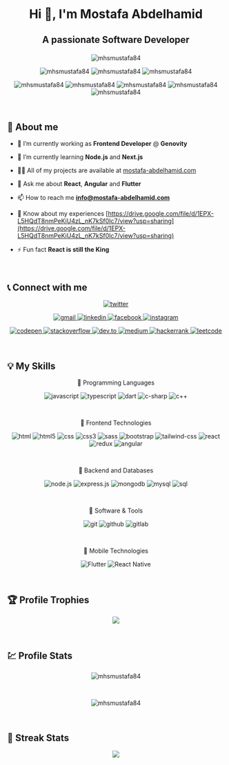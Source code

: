 # <p align="center">Hi 👋, I'm Mostafa Abdelhamid</p>
## <p align="center">A passionate Software Developer</p>


<p align="center">
    <img 
         src="https://komarev.com/ghpvc/?username=mhsmustafa84&label=Profile%20views&color=brightgreen&style=for-the-badge" 
         alt="mhsmustafa84"
    />
</p>
<p align="center">
    <img
        src="https://badges.pufler.dev/years/mhsmustafa84?style=for-the-badge"
        alt="mhsmustafa84"
    />
    <img
        src="https://badges.pufler.dev/repos/mhsmustafa84?style=for-the-badge"
        alt="mhsmustafa84"
    />
    <img
        src="https://img.shields.io/github/followers/mhsmustafa84?color=brightgreen&style=for-the-badge"
        alt="mhsmustafa84"
    />
</p>
<p align="center">
    <img
        src="https://badges.pufler.dev/commits/daily/mhsmustafa84?style=for-the-badge"
        alt="mhsmustafa84"
    />
    <img
        src="https://badges.pufler.dev/commits/weekly/mhsmustafa84?style=for-the-badge"
        alt="mhsmustafa84"
    />
    <img
        src="https://badges.pufler.dev/commits/monthly/mhsmustafa84?style=for-the-badge"
        alt="mhsmustafa84"
    />
    <img
        src="https://badges.pufler.dev/commits/yearly/mhsmustafa84?style=for-the-badge"
        alt="mhsmustafa84"
    />
    <img
        src="https://badges.pufler.dev/commits/all/mhsmustafa84?style=for-the-badge"
        alt="mhsmustafa84"
    />
</p>
<br />


## 💁 About me
- 🔭 I’m currently working as **Frontend Developer** @ **Genovity**

- 🌱 I’m currently learning **Node.js** and **Next.js**

- 👨‍💻 All of my projects are available at [mostafa-abdelhamid.com](mostafa-abdelhamid.com)

- 💬 Ask me about **React**, **Angular** and **Flutter**

- 📫 How to reach me **info@mostafa-abdelhamid.com**

- 📄 Know about my experiences [https://drive.google.com/file/d/1EPX-L5HQdT8nmPeKiU4zL_nK7kSf0Ic7/view?usp=sharing](https://drive.google.com/file/d/1EPX-L5HQdT8nmPeKiU4zL_nK7kSf0Ic7/view?usp=sharing)

- ⚡ Fun fact **React is still the King**
<br />


## 📞 Connect with me
<p align="center">
    <a href="https://twitter.com/mhsmustafa84" target="blank">
        <img 
             src="https://img.shields.io/twitter/follow/mhsmustafa84?logo=twitter&style=for-the-badge" 
             alt="twitter"
             title="twitter"
        />
    </a>
</p>
<p align="center">
    <a href="mailto:mhsmustafa84@gmail.com" target="blank">
        <img
            src="https://img.shields.io/badge/Gmail-D14836?style=for-the-badge&logo=gmail&logoColor=white"
            alt="gmail"
            title="gmail"
        />
    </a>
    <a href="https://www.linkedin.com/in/mhsmustafa84" target="blank">
        <img
            src="https://img.shields.io/badge/linkedin-%230A66C2.svg?style=for-the-badge&logo=linkedin&logoColor=white"
            alt="linkedin"
            title="linkedin"
        />
    </a>
    <a href="https://www.facebook.com/mhsmustafa84" target="blank">
        <img
            src="https://img.shields.io/badge/facebook-%231877F2.svg?style=for-the-badge&logo=facebook&logoColor=white"
            alt="facebook"
            title="facebook"
        />
    </a>
    <a href="https://www.instagram.com/mhsmustafa84" target="blank">
        <img
            src="https://img.shields.io/badge/Instagram-E4405F?style=for-the-badge&logo=instagram&logoColor=white"
            alt="instagram"
            title="instagram"
        />
    </a>
</p>

<p align="center">
    <a href="https://codepen.io/mhsmustafa84" target="blank">
        <img
            src="https://img.shields.io/badge/Codepen-000000?style=for-the-badge&logo=codepen&logoColor=white"
            alt="codepen"
            title="codepen"
        />
    </a>
    <a href="https://stackoverflow.com/users/mhsmustafa84" target="blank">
        <img
            src="https://img.shields.io/badge/-Stackoverflow-FE7A16?style=for-the-badge&logo=stack-overflow&logoColor=white"
            alt="stackoverflow"
            title="stackoverflow"
        />
    </a>
    <a href="https://dev.to/mhsmustafa84" target="blank">
        <img
            src="https://img.shields.io/badge/dev.to-0A0A0A?style=for-the-badge&logo=dev.to&logoColor=white"
            alt="dev.to"
            title="dev.to"
        />
    </a>
    <a href="https://medium.com/@mhsmustafa84" target="blank">
        <img
            src="https://img.shields.io/badge/Medium-12100E?style=for-the-badge&logo=medium&logoColor=white"
            alt="medium"
            title="medium"
        />
    </a>
    <a href="https://www.hackerrank.com/mhsmustafa84" target="blank">
        <img
            src="https://img.shields.io/badge/-Hackerrank-2EC866?style=for-the-badge&logo=HackerRank&logoColor=white"
            alt="hackerrank"
            title="hackerrank"
        />
    </a>
    <a href="https://www.leetcode.com/mhsmustafa84" target="blank">
        <img
            src="https://img.shields.io/badge/LeetCode-000000?style=for-the-badge&logo=LeetCode&logoColor=#d16c06"
            alt="leetcode"
            title="leetcode"
        />
    </a>
</p>
<br />



## 💡 My Skills

<p align="center">🔶 Programming Languages</p>
<p align="center">
    <img
        alt="javascript"
        title="javascript"
        src="https://img.shields.io/badge/JavaScript-F7DF1E?style=for-the-badge&logo=javascript&logoColor=black"
    />
    <img
        alt="typescript"
        title="typescript"
        src="https://img.shields.io/badge/TypeScript-007ACC?style=for-the-badge&logo=typescript&logoColor=white"
    />
    <img
        alt="dart"
        title="dart"
        src="https://img.shields.io/badge/Dart-0175C2?style=for-the-badge&logo=dart&logoColor=white"
    />
    <img
        alt="c-sharp"
        title="c-sharp"
        src="https://img.shields.io/badge/C%23-239120?style=for-the-badge&logo=c-sharp&logoColor=white"
    />
    <img
        alt="c++"
        title="c++"
        src="https://img.shields.io/badge/C%2B%2B-00599C?style=for-the-badge&logo=c%2B%2B&logoColor=white"
    />
</p>
<br />

<p align="center">🔶 Frontend Technologies</p>
<p align="center">
    <img
        alt="html"
        title="html"
        src="https://img.shields.io/badge/HTML-239120?style=for-the-badge&logo=html5&logoColor=white"
    />
    <img
        alt="html5"
        title="html5"
        src="https://img.shields.io/badge/HTML5%20-%23E34F26.svg?style=for-the-badge&logo=html5&logoColor=white"
    />
    <img
        alt="css"
        title="css"
        src="https://img.shields.io/badge/CSS-239120?&style=for-the-badge&logo=css3&logoColor=white"
    />
    <img
        alt="css3"
        title="css3"
        src="https://img.shields.io/badge/CSS3-1572B6?style=for-the-badge&logo=css3&logoColor=white"
    />
    <img
        alt="sass"
        title="sass"
        src="https://img.shields.io/badge/Sass-CC6699?style=for-the-badge&logo=sass&logoColor=white"
    />
    <img
        alt="bootstrap"
        title="bootstrap"
        src="https://img.shields.io/badge/Bootstrap-563D7C?style=for-the-badge&logo=bootstrap&logoColor=white"
    />
    <img
        alt="tailwind-css"
        title="tailwind-css"
        src="https://img.shields.io/badge/Tailwind_CSS-38B2AC?style=for-the-badge&logo=tailwind-css&logoColor=white"
    />
    <img
        alt="react"
        title="react"
        src="https://img.shields.io/badge/React-20232A?style=for-the-badge&logo=react&logoColor=61DAFB"
    />
    <img
        alt="redux"
        title="redux"
        src="https://img.shields.io/badge/Redux-593D88?style=for-the-badge&logo=redux&logoColor=white"
    />
    <img
        alt="angular"
        title="angular"
        src="https://img.shields.io/badge/Angular-DD0031?style=for-the-badge&logo=angular&logoColor=white"
    />
</p>
<br />

<p align="center">🔶 Backend and Databases</p>
<p align="center">
    <img
        alt="node.js"
        title="node.js"
        src="https://img.shields.io/badge/Node.js-43853D?style=for-the-badge&logo=node.js&logoColor=white"
    />
    <img
        alt="express.js"
        title="express.js"
        src="https://img.shields.io/badge/express.js-%23404d59.svg?style=for-the-badge&logo=express&logoColor=%2361DAFB"
    />
    <img
        alt="mongodb"
        title="mongodb"
        src="https://img.shields.io/badge/MongoDB-4EA94B?style=for-the-badge&logo=mongodb&logoColor=white"
    />
    <img
        alt="mysql"
        title="mysql"
        src="https://img.shields.io/badge/MySQL-00000F?style=for-the-badge&logo=mysql&logoColor=white"
    />
    <img
        alt="sql"
        title="sql"
        src="https://img.shields.io/badge/Microsoft_SQL_Server-CC2927?style=for-the-badge&logo=microsoft-sql-server&logoColor=white"
    />
</p>
<br />

<p align="center">🔶 Software & Tools</p>
<p align="center">
    <img 
         alt="git"
         title="git"
         src="https://img.shields.io/badge/Git%20-%23F05033.svg?style=for-the-badge&logo=git&logoColor=white"
    />
    <img
         alt="github"
         title="github"
         src="https://img.shields.io/badge/github-%23181717.svg?style=for-the-badge&logo=github&logoColor=white"
    />
    <img
         alt="gitlab"
         title="gitlab"
         src="https://img.shields.io/badge/GitLab-330F63?style=for-the-badge&logo=gitlab&logoColor=white"
    />
</p>
<br />

<p align="center">🔶 Mobile Technologies</p>
<p align="center">
    <img
        alt="Flutter"
        src="https://img.shields.io/badge/Flutter%20-%23F05033.svg?style=for-the-badge&logo=flutter&logoColor=white"
    />
    <img
        alt="React Native"
        src="https://img.shields.io/badge/React%20Native-0078d7.svg?style=for-the-badge&logo=react&nativeColor=white"
    />
</p>
<br />

## 🏆 Profile Trophies
<p align="center">
  <img src="https://github-profile-trophy.vercel.app/?username=ryo-ma&theme=dark_dimmed" />
</p>
<br />

## 💹 Profile Stats
<p align="center">
    <img
        src="https://github-readme-stats.vercel.app/api/top-langs/?username=mhsmustafa84&layout=compact&theme=dark&card_width=450"
        alt="mhsmustafa84"
    />
</p>
<br />
<p align="center">
    <img
        src="https://github-readme-stats.vercel.app/api/?username=mhsmustafa84&show_icons=true&title_color=fff&icon_color=79ff97&text_color=9f9f9f&bg_color=151515"
        alt="mhsmustafa84"
    />
</p>
<br />

## 🔁 Streak Stats
<p align="center">
    <img src="https://github-readme-streak-stats.herokuapp.com/?user=mhsmustafa84&theme=dark" />
</p>

